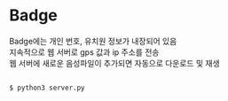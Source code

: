 # Badge       


Badge에는 개인 번호, 유치원 정보가 내장되어 있음     
지속적으로 웹 서버로 gps 값과 ip 주소를 전송    
웹 서버에 새로운 음성파일이 추가되면 자동으로 다운로드 및 재생      

<pre><code>
$ python3 server.py<code><pre>
